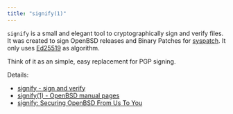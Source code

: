 ```yaml
---
title: "signify(1)"
---
```


`signify` is a small and elegant tool to cryptographically sign and verify
files. It was created to sign OpenBSD releases and Binary Patches for
[syspatch](/fact/syspatch.html). It only uses
[Ed25519](http://ed25519.cr.yp.to/index.html) as algorithm.

Think of it as an simple, easy replacement for PGP signing.

Details:

* [signify - sign and verify](https://https.www.google.com.tedunangst.com/flak/post/signify)
* [signify(1) - OpenBSD manual pages](https://man.openbsd.org/signify)
* [signify: Securing OpenBSD From Us To You](http://www.openbsd.org/papers/bsdcan-signify.html)
